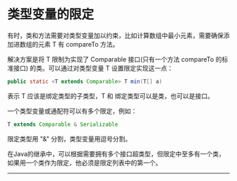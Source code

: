 #   类型变量的限定

有时，类和方法需要对类型变量加以约束，比如计算数组中最小元素，需要确保添加进数组的元素 T 有 compareTo 方法。

解决方案是将 T 限制为实现了 Comparable 接口(只有一个方法 compareTo 的标准接口) 的类。可以通过对类型变量 T 设置限定实现这一点：

```Java
public static <T extends Comparable> T min(T[] a)
```

表示 T 应该是绑定类型的子类型，T 和 绑定类型可以是类，也可以是接口。

一个类型变量或通配符可以有多个限定，例如：

```Java
T extends Comparable & Serializable
```

限定类型用 "&" 分割，类型变量用逗号分割。

在Java的继承中，可以根据需要拥有多个接口超类型，但限定中至多有一个类，如果用一个类作为限定，他必须是限定列表中的第一个。

----